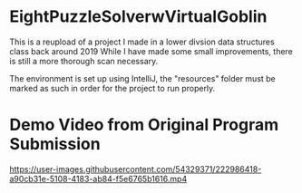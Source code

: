 # EightPuzzleSolverwVirtualGoblin

 This is a reupload of a project I made in a lower divsion data structures class back around 2019
 While I have made some small improvements, there is still a more thorough scan necessary. 

The environment is set up using IntelliJ, the "resources" folder must be marked as such in order for the project to run properly. 


# Demo Video from Original Program Submission
https://user-images.githubusercontent.com/54329371/222986418-a90cb31e-5108-4183-ab84-f5e6765b1616.mp4

